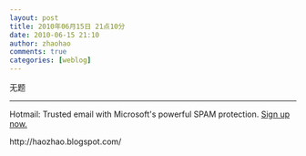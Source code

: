 ```yaml
---
layout: post
title: 2010年06月15日 21点10分
date: 2010-06-15 21:10
author: zhaohao
comments: true
categories: [weblog]
---
```

无题                        <br />

<hr />

Hotmail: Trusted email with Microsoft's powerful SPAM protection. <a href="https://signup.live.com/signup.aspx?id=60969" target="_new">Sign up now.</a>

<div>http://haozhao.blogspot.com/</div>
